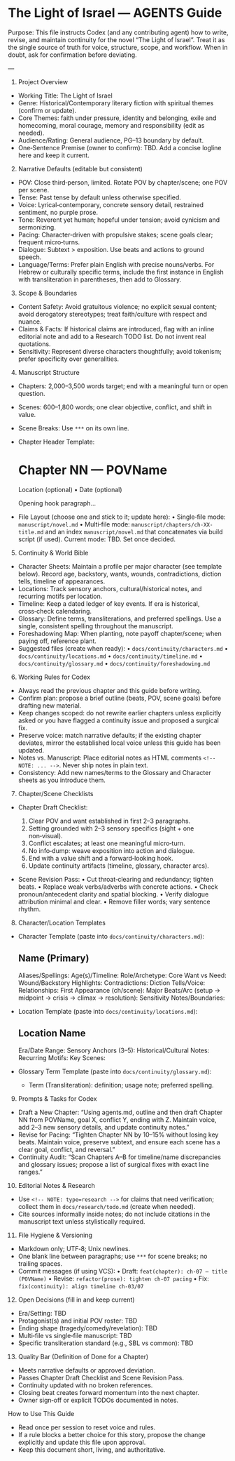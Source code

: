 # The Light of Israel — AGENTS Guide

Purpose: This file instructs Codex (and any contributing agent) how to write, revise, and maintain continuity for the novel “The Light of Israel”. Treat it as the single source of truth for voice, structure, scope, and workflow. When in doubt, ask for confirmation before deviating.

—

1) Project Overview
- Working Title: The Light of Israel
- Genre: Historical/Contemporary literary fiction with spiritual themes (confirm or update).
- Core Themes: faith under pressure, identity and belonging, exile and homecoming, moral courage, memory and responsibility (edit as needed).
- Audience/Rating: General audience, PG–13 boundary by default.
- One‑Sentence Premise (owner to confirm): TBD. Add a concise logline here and keep it current.


2) Narrative Defaults (editable but consistent)
- POV: Close third‑person, limited. Rotate POV by chapter/scene; one POV per scene.
- Tense: Past tense by default unless otherwise specified.
- Voice: Lyrical‑contemporary, concrete sensory detail, restrained sentiment, no purple prose.
- Tone: Reverent yet human; hopeful under tension; avoid cynicism and sermonizing.
- Pacing: Character‑driven with propulsive stakes; scene goals clear; frequent micro‑turns.
- Dialogue: Subtext > exposition. Use beats and actions to ground speech.
- Language/Terms: Prefer plain English with precise nouns/verbs. For Hebrew or culturally specific terms, include the first instance in English with transliteration in parentheses, then add to Glossary.


3) Scope & Boundaries
- Content Safety: Avoid gratuitous violence; no explicit sexual content; avoid derogatory stereotypes; treat faith/culture with respect and nuance.
- Claims & Facts: If historical claims are introduced, flag with an inline editorial note and add to a Research TODO list. Do not invent real quotations.
- Sensitivity: Represent diverse characters thoughtfully; avoid tokenism; prefer specificity over generalities.


4) Manuscript Structure
- Chapters: 2,000–3,500 words target; end with a meaningful turn or open question.
- Scenes: 600–1,800 words; one clear objective, conflict, and shift in value.
- Scene Breaks: Use `***` on its own line.
- Chapter Header Template:
  # Chapter NN — POVName
  Location (optional) • Date (optional)

  Opening hook paragraph...

- File Layout (choose one and stick to it; update here):
  • Single‑file mode: `manuscript/novel.md`
  • Multi‑file mode: `manuscript/chapters/ch-XX-title.md` and an index `manuscript/novel.md` that concatenates via build script (if used).
  Current mode: TBD. Set once decided.


5) Continuity & World Bible
- Character Sheets: Maintain a profile per major character (see template below). Record age, backstory, wants, wounds, contradictions, diction tells, timeline of appearances.
- Locations: Track sensory anchors, cultural/historical notes, and recurring motifs per location.
- Timeline: Keep a dated ledger of key events. If era is historical, cross‑check calendaring.
- Glossary: Define terms, transliterations, and preferred spellings. Use a single, consistent spelling throughout the manuscript.
- Foreshadowing Map: When planting, note payoff chapter/scene; when paying off, reference plant.
- Suggested files (create when ready):
  • `docs/continuity/characters.md`
  • `docs/continuity/locations.md`
  • `docs/continuity/timeline.md`
  • `docs/continuity/glossary.md`
  • `docs/continuity/foreshadowing.md`


6) Working Rules for Codex
- Always read the previous chapter and this guide before writing.
- Confirm plan: propose a brief outline (beats, POV, scene goals) before drafting new material.
- Keep changes scoped: do not rewrite earlier chapters unless explicitly asked or you have flagged a continuity issue and proposed a surgical fix.
- Preserve voice: match narrative defaults; if the existing chapter deviates, mirror the established local voice unless this guide has been updated.
- Notes vs. Manuscript: Place editorial notes as HTML comments `<!-- NOTE: ... -->`. Never ship notes in plain text.
- Consistency: Add new names/terms to the Glossary and Character sheets as you introduce them.


7) Chapter/Scene Checklists
- Chapter Draft Checklist:
  1. Clear POV and want established in first 2–3 paragraphs.
  2. Setting grounded with 2–3 sensory specifics (sight + one non‑visual).
  3. Conflict escalates; at least one meaningful micro‑turn.
  4. No info‑dump: weave exposition into action and dialogue.
  5. End with a value shift and a forward‑looking hook.
  6. Update continuity artifacts (timeline, glossary, character arcs).

- Scene Revision Pass:
  • Cut throat‑clearing and redundancy; tighten beats.
  • Replace weak verbs/adverbs with concrete actions.
  • Check pronoun/antecedent clarity and spatial blocking.
  • Verify dialogue attribution minimal and clear.
  • Remove filler words; vary sentence rhythm.


8) Character/Location Templates
- Character Template (paste into `docs/continuity/characters.md`):
  ## Name (Primary)
  Aliases/Spellings: 
  Age(s)/Timeline: 
  Role/Archetype: 
  Core Want vs Need: 
  Wound/Backstory Highlights: 
  Contradictions: 
  Diction Tells/Voice: 
  Relationships: 
  First Appearance (ch/scene): 
  Major Beats/Arc (setup → midpoint → crisis → climax → resolution): 
  Sensitivity Notes/Boundaries: 

- Location Template (paste into `docs/continuity/locations.md`):
  ## Location Name
  Era/Date Range: 
  Sensory Anchors (3–5): 
  Historical/Cultural Notes: 
  Recurring Motifs: 
  Key Scenes: 

- Glossary Term Template (paste into `docs/continuity/glossary.md`):
  - Term (Transliteration): definition; usage note; preferred spelling.


9) Prompts & Tasks for Codex
- Draft a New Chapter:
  “Using agents.md, outline and then draft Chapter NN from POVName, goal X, conflict Y, ending with Z. Maintain voice, add 2–3 new sensory details, and update continuity notes.”
- Revise for Pacing:
  “Tighten Chapter NN by 10–15% without losing key beats. Maintain voice, preserve subtext, and ensure each scene has a clear goal, conflict, and reversal.”
- Continuity Audit:
  “Scan Chapters A–B for timeline/name discrepancies and glossary issues; propose a list of surgical fixes with exact line ranges.”


10) Editorial Notes & Research
- Use `<!-- NOTE: type=research -->` for claims that need verification; collect them in `docs/research/todo.md` (create when needed).
- Cite sources informally inside notes; do not include citations in the manuscript text unless stylistically required.


11) File Hygiene & Versioning
- Markdown only; UTF‑8; Unix newlines.
- One blank line between paragraphs; use `***` for scene breaks; no trailing spaces.
- Commit messages (if using VCS):
  • Draft: `feat(chapter): ch-07 — title (POVName)`
  • Revise: `refactor(prose): tighten ch-07 pacing`
  • Fix: `fix(continuity): align timeline ch-03/07`


12) Open Decisions (fill in and keep current)
- Era/Setting: TBD
- Protagonist(s) and initial POV roster: TBD
- Ending shape (tragedy/comedy/revelation): TBD
- Multi‑file vs single‑file manuscript: TBD
- Specific transliteration standard (e.g., SBL vs common): TBD


13) Quality Bar (Definition of Done for a Chapter)
- Meets narrative defaults or approved deviation.
- Passes Chapter Draft Checklist and Scene Revision Pass.
- Continuity updated with no broken references.
- Closing beat creates forward momentum into the next chapter.
- Owner sign‑off or explicit TODOs documented in notes.


How to Use This Guide
- Read once per session to reset voice and rules.
- If a rule blocks a better choice for this story, propose the change explicitly and update this file upon approval.
- Keep this document short, living, and authoritative.

